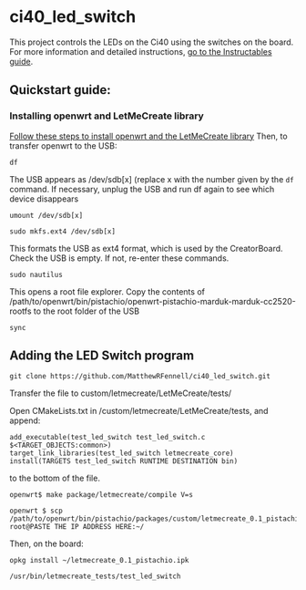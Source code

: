# ci40_led_switch
This project controls the LEDs on the Ci40 using the switches on the board. For more information and detailed instructions, [go to the Instructables guide](http://www.instructables.com/id/Creator-Ci40-LED-Switch/).

## Quickstart guide:
### Installing openwrt and LetMeCreate library
[Follow these steps to install openwrt and the LetMeCreate library](https://github.com/francois-berder/LetMeCreate)
Then, to transfer openwrt to the USB:
```
df
```
The USB appears as /dev/sdb[x] (replace x with the number given by the `df` command. If necessary, unplug the USB and run df again to see which device disappears
```
umount /dev/sdb[x]
```
```
sudo mkfs.ext4 /dev/sdb[x]
```
This formats the USB as ext4 format, which is used by the CreatorBoard. Check the USB is empty. If not, re-enter these commands.
```
sudo nautilus
```
This opens a root file explorer. Copy the contents of /path/to/openwrt/bin/pistachio/openwrt-pistachio-marduk-marduk-cc2520-rootfs to the root folder of the USB
```
sync
```
## Adding the LED Switch program

```
git clone https://github.com/MatthewRFennell/ci40_led_switch.git
```

Transfer the file to custom/letmecreate/LetMeCreate/tests/

Open CMakeLists.txt in /custom/letmecreate/LetMeCreate/tests, and append:

```
add_executable(test_led_switch test_led_switch.c $<TARGET_OBJECTS:common>)
target_link_libraries(test_led_switch letmecreate_core)
install(TARGETS test_led_switch RUNTIME DESTINATION bin)
```

to the bottom of the file.

```
openwrt$ make package/letmecreate/compile V=s
```
```
openwrt $ scp /path/to/openwrt/bin/pistachio/packages/custom/letmecreate_0.1_pistachio.ipk root@PASTE THE IP ADDRESS HERE:~/
```

Then, on the board:

```
opkg install ~/letmecreate_0.1_pistachio.ipk
```

```
/usr/bin/letmecreate_tests/test_led_switch
```
